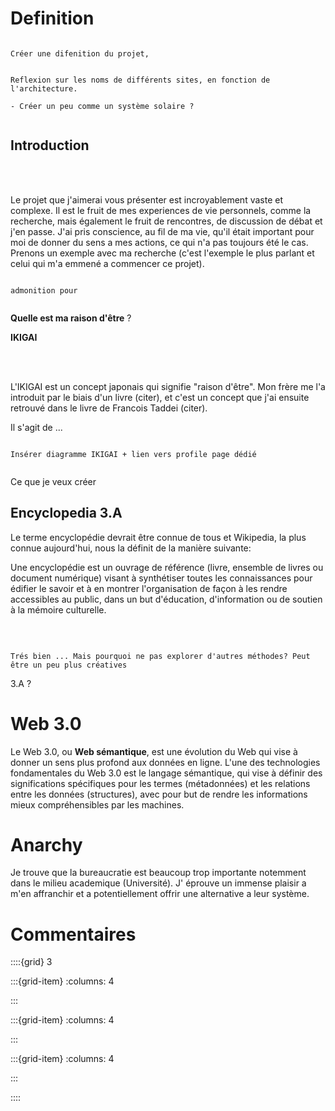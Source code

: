 # Definition

```{note}

Créer une difenition du projet, 

```

```{note}

Reflexion sur les noms de différents sites, en fonction de l'architecture.

- Créer un peu comme un système solaire ?


```


## Introduction

<br>
<br>

Le projet que j'aimerai vous présenter est incroyablement vaste et complexe. Il est le fruit de mes experiences de vie personnels, comme la recherche, mais également le fruit de rencontres, de discussion de débat et j'en passe. J'ai pris conscience, au fil de ma vie, qu'il était important pour moi de donner du sens a mes actions, ce qui n'a pas toujours été le cas. Prenons un exemple avec ma recherche (c'est l'exemple le plus parlant et celui qui m'a emmené a commencer ce projet). 


```{note} Exemple **La Recherche**

admonition pour 


```

<p class="emphase"><strong>Quelle est ma raison d'être</strong> ?</p>


<p class="emphase2"><strong>IKIGAI</strong></p>

<br>
<br>

L'IKIGAI est un concept japonais qui signifie "raison d'être". Mon frère me l'a introduit par le biais d'un livre (citer), et c'est un concept que j'ai ensuite retrouvé dans le livre de Francois Taddei (citer).

Il s'agit de ...

```{note}

Insérer diagramme IKIGAI + lien vers profile page dédié


```


<p class="emphase">Ce que je veux créer</p>



## Encyclopedia 3.A

Le terme encyclopédie devrait être connue de tous et Wikipedia, la plus connue aujourd'hui, nous la définit de la manière suivante:

<p class="emphase">Une encyclopédie est un ouvrage de référence (livre, ensemble de livres ou document numérique) visant à synthétiser toutes les connaissances pour édifier le savoir et à en montrer l'organisation de façon à les rendre accessibles au public, dans un but d'éducation, d'information ou de soutien à la mémoire culturelle.</p>

<br>

```{admonition} Wikipedia

Trés bien ... Mais pourquoi ne pas explorer d'autres méthodes? Peut être un peu plus créatives 

```

<p class="emphase">3.A ?</p>

<div id="P1">
    
<div id="subdiv2">

<h1>Web <strong>3.</strong>0</h1>

Le Web 3.0, ou <strong>Web sémantique</strong>, est une évolution du Web qui vise à donner un sens plus profond aux données en ligne. L'une des technologies fondamentales du Web 3.0 est le langage sémantique, qui vise à définir des significations spécifiques pour les termes (métadonnées) et les relations entre les données (structures), avec pour but de rendre les informations mieux compréhensibles par les machines.   
    
</div>


<div id="subdiv2">
    
<h1>Anarchy</h1>

Je trouve que la bureaucratie est beaucoup trop importante notemment dans le milieu academique (Université). J' éprouve un immense plaisir a m'en affranchir et a potentiellement offrir une alternative a leur système. 
    
    
</div>
    
</div>




# Commentaires


<script src="https://utteranc.es/client.js"
        repo="Deugz/Encyclopedia-Home"
        issue-term="pathname"
        theme="github-light"
        crossorigin="anonymous"
        async>
</script>


::::{grid} 3

:::{grid-item}
:columns: 4

:::

:::{grid-item}
:columns: 4

<script type='text/javascript' src='https://storage.ko-fi.com/cdn/widget/Widget_2.js'></script><script type='text/javascript'>kofiwidget2.init('Buy me a coffee', '#317315', 'O4O6EZO78');kofiwidget2.draw();</script> 

:::

:::{grid-item}
:columns: 4

:::

::::



